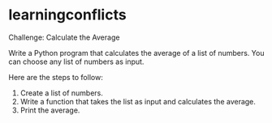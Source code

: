 # learningconflicts

Challenge: Calculate the Average

Write a Python program that calculates the average of a list of numbers. You can choose any list of numbers as input.

Here are the steps to follow:

1. Create a list of numbers.
2. Write a function that takes the list as input and calculates the average.
3. Print the average.